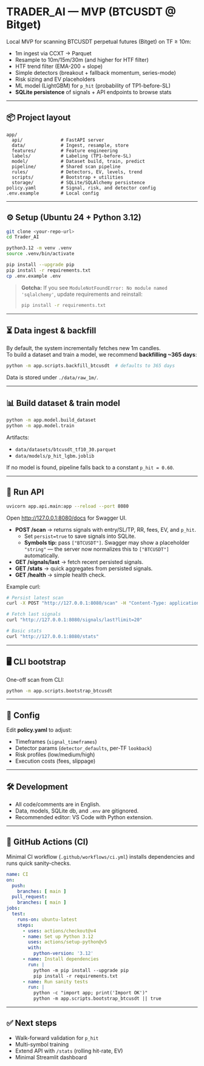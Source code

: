 
# TRADER_AI — MVP (BTCUSDT @ Bitget)

Local MVP for scanning BTCUSDT perpetual futures (Bitget) on TF ≥ 10m:
- 1m ingest via CCXT → Parquet
- Resample to 10m/15m/30m (and higher for HTF filter)
- HTF trend filter (EMA-200 + slope)
- Simple detectors (breakout + fallback momentum, series-mode)
- Risk sizing and EV placeholders
- ML model (LightGBM) for `p_hit` (probability of TP1-before-SL)
- **SQLite persistence** of signals + API endpoints to browse stats

---

## 📦 Project layout

```
app/
  api/              # FastAPI server
  data/             # Ingest, resample, store
  features/         # Feature engineering
  labels/           # Labeling (TP1-before-SL)
  model/            # Dataset build, train, predict
  pipeline/         # Shared scan pipeline
  rules/            # Detectors, EV, levels, trend
  scripts/          # Bootstrap + utilities
  storage/          # SQLite/SQLAlchemy persistence
policy.yaml         # Signal, risk, and detector config
.env.example        # Local config
```

---

## ⚙️ Setup (Ubuntu 24 + Python 3.12)

```bash
git clone <your-repo-url>
cd Trader_AI

python3.12 -m venv .venv
source .venv/bin/activate

pip install --upgrade pip
pip install -r requirements.txt
cp .env.example .env
```

> **Gotcha:** If you see `ModuleNotFoundError: No module named 'sqlalchemy'`, update requirements and reinstall:
> ```bash
> pip install -r requirements.txt
> ```

---

## ⏳ Data ingest & backfill

By default, the system incrementally fetches new 1m candles.  
To build a dataset and train a model, we recommend **backfilling ~365 days**:

```bash
python -m app.scripts.backfill_btcusdt  # defaults to 365 days
```

Data is stored under `./data/raw_1m/`.

---

## 📊 Build dataset & train model

```bash
python -m app.model.build_dataset
python -m app.model.train
```

Artifacts:
- `data/datasets/btcusdt_tf10_30.parquet`
- `data/models/p_hit_lgbm.joblib`

If no model is found, pipeline falls back to a constant `p_hit = 0.60`.

---

## 🚀 Run API

```bash
uvicorn app.api.main:app --reload --port 8080
```

Open http://127.0.0.1:8080/docs for Swagger UI.

- **POST /scan** → returns signals with entry/SL/TP, RR, fees, EV, and `p_hit`.  
  - Set `persist=true` to save signals into SQLite.  
  - **Symbols tip:** pass `["BTCUSDT"]`. Swagger may show a placeholder `"string"` — the server now normalizes this to `["BTCUSDT"]` automatically.
- **GET /signals/last** → fetch recent persisted signals.  
- **GET /stats** → quick aggregates from persisted signals.  
- **GET /health** → simple health check.

Example curl:

```bash
# Persist latest scan
curl -X POST "http://127.0.0.1:8080/scan" -H "Content-Type: application/json"          -d '{"symbols":["BTCUSDT"],"risk_profile":"medium","equity":5000,"tfs":["10m","30m"],"run_ingest":true,"persist":true}'

# Fetch last signals
curl "http://127.0.0.1:8080/signals/last?limit=20"

# Basic stats
curl "http://127.0.0.1:8080/stats"
```

---

## 🖥️ CLI bootstrap

One-off scan from CLI:

```bash
python -m app.scripts.bootstrap_btcusdt
```

---

## 🔧 Config

Edit **policy.yaml** to adjust:
- Timeframes (`signal_timeframes`)
- Detector params (`detector_defaults`, per-TF `lookback`)
- Risk profiles (low/medium/high)
- Execution costs (fees, slippage)

---

## 🛠️ Development

- All code/comments are in English.
- Data, models, SQLite db, and `.env` are gitignored.
- Recommended editor: VS Code with Python extension.

---

## 🧪 GitHub Actions (CI)

Minimal CI workflow (`.github/workflows/ci.yml`) installs dependencies and runs quick sanity-checks.

```yaml
name: CI
on:
  push:
    branches: [ main ]
  pull_request:
    branches: [ main ]
jobs:
  test:
    runs-on: ubuntu-latest
    steps:
      - uses: actions/checkout@v4
      - name: Set up Python 3.12
        uses: actions/setup-python@v5
        with:
          python-version: '3.12'
      - name: Install dependencies
        run: |
          python -m pip install --upgrade pip
          pip install -r requirements.txt
      - name: Run sanity tests
        run: |
          python -c "import app; print('Import OK')"
          python -m app.scripts.bootstrap_btcusdt || true
```

---

## ✅ Next steps

- Walk-forward validation for `p_hit`
- Multi-symbol training
- Extend API with `/stats` (rolling hit-rate, EV)
- Minimal Streamlit dashboard

